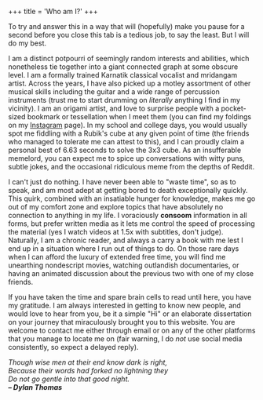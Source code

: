 +++
title = 'Who am I?'
+++

To try and answer this in a way that will (hopefully) make you pause for a second before you close this tab is a tedious job, to say the least. But I will do my best.

I am a distinct potpourri of seemingly random interests and abilities, which nonetheless tie together into a giant connected graph at some obscure level. I am a formally trained Karnatik classical vocalist and mridangam artist. Across the years, I have also picked up a motley assortment of other musical skills including the guitar and a wide range of percussion instruments (trust me to start drumming on *literally* anything I find in my vicinity). I am an origami artist, and love to surprise people with a pocket-sized bookmark or tessellation when I meet them (you can find my foldings on my [Instagram](https://instagram.com/snprajwal) page). In my school and college days, you would usually spot me fiddling with a Rubik's cube at any given point of time (the friends who managed to tolerate me can attest to this), and I can proudly claim a personal best of 6.63 seconds to solve the 3x3 cube. As an insufferable memelord, you can expect me to spice up conversations with witty puns, subtle jokes, and the occasional ridiculous meme from the depths of Reddit.

I can't just do nothing. I have never been able to "waste time", so as to speak, and am most adept at getting bored to death exceptionally quickly. This quirk, combined with an insatiable hunger for knowledge, makes me go out of my comfort zone and explore topics that have absolutely no connection to anything in my life. I voraciously **consoom** information in all forms, but prefer written media as it lets me control the speed of processing the material (yes I watch videos at 1.5x with subtitles, don't judge). Naturally, I am a chronic reader, and always a carry a book with me lest I end up in a situation where I run out of things to do. On those rare days when I can afford the luxury of extended free time, you will find me unearthing nondescript movies, watching outlandish documentaries, or having an animated discussion about the previous two with one of my close friends.

If you have taken the time and spare brain cells to read until here, you have my gratitude. I am always interested in getting to know new people, and would love to hear from you, be it a simple "Hi" or an elaborate dissertation on your journey that miraculously brought you to this website. You are welcome to contact me either through email or on any of the other platforms that you manage to locate me on (fair warning, I do *not* use social media consistently, so expect a delayed reply).

*Though wise men at their end know dark is right,*\
*Because their words had forked no lightning they*\
*Do not go gentle into that good night.*\
***– Dylan Thomas***
